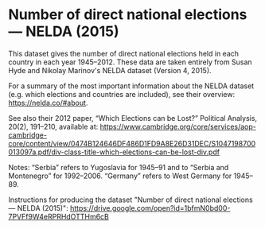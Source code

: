 # Number of direct national elections — NELDA (2015)

This dataset gives the number of direct national elections held in each country in each year 1945–2012. These data are taken entirely from Susan Hyde and Nikolay Marinov's NELDA dataset (Version 4, 2015).

For a summary of the most important information about the NELDA dataset (e.g. which elections and countries are included), see their overview: https://nelda.co/#about. 

See also their 2012 paper, “Which Elections can be Lost?” Political Analysis, 20(2), 191–210, available at: https://www.cambridge.org/core/services/aop-cambridge-core/content/view/0474B124646DF486D1FD9A8E26D31DEC/S1047198700013097a.pdf/div-class-title-which-elections-can-be-lost-div.pdf

Notes: “Serbia” refers to Yugoslavia for 1945–91 and to “Serbia and Montenegro” for 1992–2006. “Germany” refers to West Germany for 1945–89.

Instructions for producing the dataset "Number of direct national elections — NELDA (2015)": https://drive.google.com/open?id=1bfmN0bd00-7PVFf9W4eRPRHdOTTHm6cB
